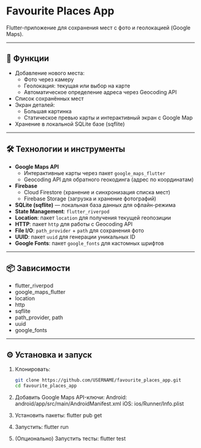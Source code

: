 # Favourite Places App

Flutter-приложение для сохранения мест с фото и геолокацией (Google Maps).

---

## 🚀 Функции

- Добавление нового места:
  - Фото через камеру
  - Геолокация: текущая или выбор на карте
  - Автоматическое определение адреса через Geocoding API
- Список сохранённых мест
- Экран деталей:
  - Большая картинка
  - Статическое превью карты и интерактивный экран с Google Map
- Хранение в локальной SQLite базе (sqflite)

---

## 🛠 Технологии и инструменты

- **Google Maps API**  
  - Интерактивные карты через пакет `google_maps_flutter`  
  - Geocoding API для обратного геокодинга (адрес по координатам)  
- **Firebase**  
  - Cloud Firestore (хранение и синхронизация списка мест)  
  - Firebase Storage (загрузка и хранение фотографий)  
- **SQLite (sqflite)** — локальная база данных для офлайн-режима  
- **State Management**: `flutter_riverpod`  
- **Location**: пакет `location` для получения текущей геопозиции  
- **HTTP**: пакет `http` для работы с Geocoding API  
- **File I/O**: `path_provider` + `path` для сохранения фото  
- **UUID**: пакет `uuid` для генерации уникальных ID  
- **Google Fonts**: пакет `google_fonts` для кастомных шрифтов  

---

## 📦 Зависимости

- flutter_riverpod
- google_maps_flutter
- location
- http
- sqflite
- path_provider, path
- uuid
- google_fonts

---

## ⚙ Установка и запуск

1. Клонировать:
   ```bash
   git clone https://github.com/USERNAME/favourite_places_app.git
   cd favourite_places_app

2. Добавить Google Maps API-ключи:
   Android: android/app/src/main/AndroidManifest.xml
   iOS: ios/Runner/Info.plist

3. Установить пакеты:
   flutter pub get


4. Запустить:
   flutter run


5. (Опционально) Запустить тесты:
   flutter test
